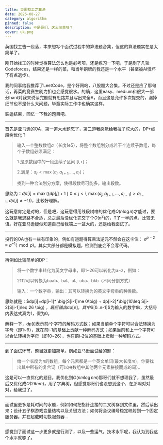 ```yaml
---
title: 英国找工之算法
date: 2025-08-27
category: algorithm
pinned: false
description: 不是哥们，这么简单吗？
cover: uk.png
---
```


英国找工告一段落，本来想写个面试过程中的算法题合集，但这的算法题实在是太简单了。

刚开始找工的时候觉得算法怎么也是必考项，还是练习一下吧，于是刷了几轮Codeforces，结果还是一样的菜，和当年铜牌的我还是一个水平（甚至被AI惯坏了有点退步）。

我的同事给我推荐了LeetCode，是个好网站，八股题大合集。不过还是应了那句话，再菜的竞赛生刷力扣也会感觉很水。的确，这里easy、medium和很大一部分hard对我来说读完题就有思路并且写出来全A，而且这是允许多次提交的，漏掉细节也不是什么大问题，毕竟实际工作中也确实这样。

装逼结束，回忆一下我的题目吧。
___

首先是亚马逊的OA，第一道大水题忘了，第二道我感觉给我拉了坨大的，DP+线段树优化？
> 输入一个整数数组$a$（长度1e5），将整个数组划分成若干个连续子数组，每个子数组必须满足：
>
>1.是原数组中的一段连续子区间 $[l, r]$；
>
>2.满足：$a_r < \max(a_l, a_{l+1}, \dots, a_r)$；
>
>找到一种合法划分方案，使得段数尽可能多，输出段数。

思路为：$dp[i] = \max \left( \{ dp[j] + 1 \mid 0 \le j < i,\ \max(a_j, a_{j+1}, \dots, a_{i-1}) > a_{i-1},\ dp[j] \ne -1 \} \right)$，比较好理解。

这玩意肯定是对的，但是吧，这玩意得用线段树啥的优化成$O(n\log n)$才能过，要么就是我思路不合适，总之最后没优化完交了个$O(n^2)$的，T了一半的点，比较无语。好在亚马逊疑似知道自己给我端上一盆大的，还是给我面试了。

___
投行的OA也有一些有印象的，例如有道题得算乘法逆元不然会在这卡住：
$a^{p-2} \equiv a^{-1}  (\mod p)$。其实大部分都是模拟题，检测到底会不会写代码。

___
再例如比较简单的DP：
>将一个数字串转化为英文字母串，即1\~26可以转化为a\~z，例如：
>
>2112可以转换为baab、bal、ul、uba、bkb（不同分割方式）
>
>输入：一个数字串，输出：其可以转换为的英文字母串的种类数。

思路就是：$dp[i]=dp[i-1]* \big\{S[i-1]\ne 0\big\} + dp[i-2]*\big\{10\leq S[i-2]S[i-1]\leq 26 \big\}  $，最后输出$dp[n]$，其中$S[0..n-1]$为输入的数字串，大括号内表达式真为1，假为0。

解释一下，$dp[i]$表示前$i$个字符的解码方式数；如果当前单个字符可以合法转换为字母（即1\~9），就在前i-1的基础上贡献一种解码方式；如果当前和上一个字符可以合法转换为字母（即10\~26），也在前i-2位的基础上贡献一种解码方式。
___
到了面试环节，题目就更加简单。例如亚马逊面试给的题：
>给一个长度为$n$的数组，每个元素都是一个英文单词(最大长度$m$)，你要找出其中所有的复合词（可以由数组中其他两个元素拼接而成的词）。

这是可以一直优化的题目，我优化到$O(nm\log nm)$那哥们就不想理我了，虽然最后又优化成$O(26nm)$，用了字典树，但感觉那哥们也没想到这个，在那啊对对对，给我过了。
___
面试里更多是耗时间的水题，例如如何把指针连接的二叉树存到文件里，然后读出来；设计五子棋游戏变量结构以及关键方法；如何将会议编号稳定映射到一个固定服务器，并在超载时切换服务器...
___
感觉到了面试这一步更多就是行测了，以及一些运气。技术水平呢，我认为到我这个水平就够了。
